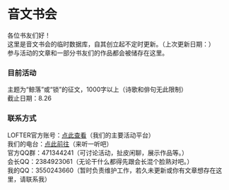 ﻿<html>
  <head/>
  <body>
    <h1>音文书会</h1>
各位书友们好！<br>
这里是音文书会的临时数据库，自其创立起不定时更新。（上次更新日期：）<br>
参与活动的文章和一部分书友们的作品都会被储存在这里。<br>
    <h3>目前活动</h3>
主题为“鲸落”或“锁”的征文，1000字以上（诗歌和俳句无此限制）<br>
截止日期：8.26<br>
    <h3>联系方式</h3>
LOFTER官方账号：<a href="https://yinwenshuhui.lofter.com/">点此查看</a>（我们的主要活动平台）<br>
我们的电台：<a href="https://m.ximalaya.com/zhubo/343594722/">点此前往</a>（来听一听吧）<br>
官方QQ群：471344241（可讨论活动，扯皮闲聊，展示作品等。）<br>
会长QQ：2384923061（无论干什么都得先跟会长混个脸熟对吧。）<br>
我的QQ：3550243660（暂时负责维护工作，若久未更新或你有文章想存在这里，请联系我）
  </body>
</html>
